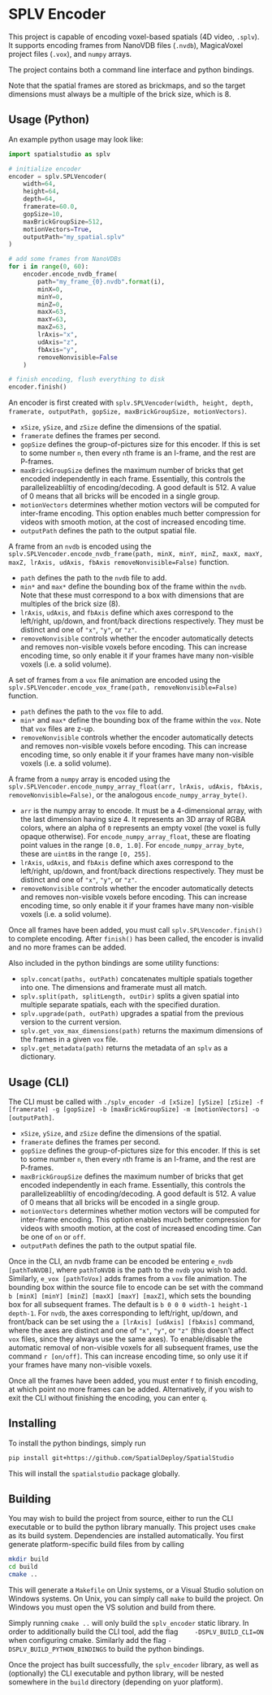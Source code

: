 # SPLV Encoder
This project is capable of encoding voxel-based spatials (4D video, `.splv`). It supports encoding frames from NanoVDB files (`.nvdb`), MagicaVoxel project files (`.vox`), and `numpy` arrays.

The project contains both a command line interface and python bindings.

Note that the spatial frames are stored as brickmaps, and so the target dimensions must always be a multiple of the brick size, which is 8.

## Usage (Python)
An example python usage may look like:
```python
import spatialstudio as splv

# initialize encoder
encoder = splv.SPLVencoder(
	width=64,
	height=64,
	depth=64,
	framerate=60.0,
	gopSize=10,
	maxBrickGroupSize=512,
	motionVectors=True,
	outputPath="my_spatial.splv"
)

# add some frames from NanoVDBs
for i in range(0, 60):
	encoder.encode_nvdb_frame(
		path="my_frame_{0}.nvdb".format(i),
		minX=0,
		minY=0,
		minZ=0,
		maxX=63,
		maxY=63,
		maxZ=63,
		lrAxis="x",
		udAxis="z",
		fbAxis="y",
		removeNonvisible=False
	)

# finish encoding, flush everything to disk
encoder.finish()
```

An encoder is first created with `splv.SPLVencoder(width, height, depth, framerate, outputPath, gopSize, maxBrickGroupSize, motionVectors)`. 
- `xSize`, `ySize`, and `zSize` define the dimensions of the spatial. 
- `framerate` defines the frames per second. 
- `gopSize` defines the group-of-pictures size for this encoder. If this is set to some number `n`, then every `n`th frame is an I-frame, and the rest are P-frames.
- `maxBrickGroupSize` defines the maximum number of bricks that get encoded independently in each frame. Essentially, this controls the parallelizeabliltiy of encoding/decoding. A good default is 512. A value of 0 means that all bricks will be encoded in a single group.
- `motionVectors` determines whether motion vectors will be computed for inter-frame encoding. This option enables much better compression for videos with smooth motion, at the cost of increased encoding time.
- `outputPath` defines the path to the output spatial file.

A frame from an `nvdb` is encoded using the `splv.SPLVencoder.encode_nvdb_frame(path, minX, minY, minZ, maxX, maxY, maxZ, lrAxis, udAxis, fbAxis removeNonvisible=False)` function. 
- `path` defines the path to the `nvdb` file to add. 
- `min*` and `max*` define the bounding box of the frame within the `nvdb`. Note that these must correspond to a box with dimensions that are multiples of the brick size (8).
- `lrAxis`, `udAxis`, and `fbAxis` define which axes correspond to the left/right, up/down, and front/back directions respectively. They must be distinct and one of `"x"`, `"y"`, or `"z"`.
- `removeNonvisible` controls whether the encoder automatically detects and removes non-visible voxels before encoding. This can increase encoding time, so only enable it if your frames have many non-visible voxels (i.e. a solid volume).

A set of frames from a `vox` file animation are encoded using the `splv.SPLVencoder.encode_vox_frame(path, removeNonvisible=False)` function.
- `path` defines the path to the `vox` file to add.
- `min*` and `max*` define the bounding box of the frame within the `vox`. Note that `vox` files are z-up.
- `removeNonvisible` controls whether the encoder automatically detects and removes non-visible voxels before encoding. This can increase encoding time, so only enable it if your frames have many non-visible voxels (i.e. a solid volume).

A frame from a `numpy` array is encoded using the `splv.SPLVencoder.encode_numpy_array_float(arr, lrAxis, udAxis, fbAxis, removeNonvisible=False)`, or the analogous `encode_numpy_array_byte()`.
- `arr` is the numpy array to encode. It must be a 4-dimensional array, with the last dimension having size 4. It represents an 3D array of RGBA colors, where an alpha of `0` represents an empty voxel (the voxel is fully opaque otherwise). For `encode_numpy_array_float`, these are floating point values in the range `[0.0, 1.0]`. For `encode_numpy_array_byte`, these are `uint8`s in the range `[0, 255]`.
- `lrAxis`, `udAxis`, and `fbAxis` define which axes correspond to the left/right, up/down, and front/back directions respectively. They must be distinct and one of `"x"`, `"y"`, or `"z"`.
- `removeNonvisible` controls whether the encoder automatically detects and removes non-visible voxels before encoding. This can increase encoding time, so only enable it if your frames have many non-visible voxels (i.e. a solid volume).

Once all frames have been added, you must call `splv.SPLVencoder.finish()` to complete encoding. After `finish()` has been called, the encoder is invalid and no more frames can be added.

Also included in the python bindings are some utility functions:
- `splv.concat(paths, outPath)` concatenates multiple spatials together into one. The dimensions and framerate must all match.
- `splv.split(path, splitLength, outDir)` splits a given spatial into multiple separate spatials, each with the specified duration.
- `splv.upgrade(path, outPath)` upgrades a spatial from the previous version to the current version.
- `splv.get_vox_max_dimensions(path)` returns the maximum dimensions of the frames in a given `vox` file.
- `splv.get_metadata(path)` returns the metadata of an `splv` as a dictionary.

## Usage (CLI)
The CLI must be called with `./splv_encoder -d [xSize] [ySize] [zSize] -f [framerate] -g [gopSize] -b [maxBrickGroupSize] -m [motionVectors] -o [outputPath]`. 
- `xSize`, `ySize`, and `zSize` define the dimensions of the spatial.
- `framerate` defines the frames per second. 
- `gopSize` defines the group-of-pictures size for this encoder. If this is set to some number `n`, then every `n`th frame is an I-frame, and the rest are P-frames.
- `maxBrickGroupSize` defines the maximum number of bricks that get encoded independently in each frame. Essentially, this controls the parallelizeabliltiy of encoding/decoding. A good default is 512. A value of 0 means that all bricks will be encoded in a single group.
- `motionVectors` determines whether motion vectors will be computed for inter-frame encoding. This option enables much better compression for videos with smooth motion, at the cost of increased encoding time. Can be one of `on` or `off`.
- `outputPath` defines the path to the output spatial file.

Once in the CLI, an nvdb frame can be encoded be entering `e_nvdb [pathToNVDB]`, where `pathToNVDB` is the path to the `nvdb` you wish to add. Similarly, `e_vox [pathToVox]` adds frames from a `vox` file animation. The bounding box within the source file to encode can be set with the command `b [minX] [minY] [minZ] [maxX] [maxY] [maxZ]`, which sets the bounding box for all subsequent frames. The default is `b 0 0 0 width-1 height-1 depth-1`. For `nvdb`, the axes corresponding to left/right, up/down, and front/back can be set using the `a [lrAxis] [udAxis] [fbAxis]` command, where the axes are distinct and one of `"x"`, `"y"`, or `"z"` (this doesn't affect `vox` files, since they always use the same axes). To enable/disable the automatic removal of non-visible voxels for all subsequent frames, use the command `r [on/off]`. This can increase encoding time, so only use it if your frames have many non-visible voxels.

Once all the frames have been added, you must enter `f` to finish encoding, at which point no more frames can be added. Alternatively, if you wish to exit the CLI without finishing the encoding, you can enter `q`.

## Installing
To install the python bindings, simply run
```bash
pip install git+https://github.com/SpatialDeploy/SpatialStudio
```
This will install the `spatialstudio` package globally.

## Building
You may wish to build the project from source, either to run the CLI executable or to build the python library manually. This project uses `cmake` as its build system. Dependencies are installed automatically. You first generate platform-specific build files from by calling
```bash
mkdir build
cd build
cmake ..
```
This will generate a `Makefile` on Unix systems, or a Visual Studio solution on Windows systems. On Unix, you can simply call `make` to build the project. On Windows you must open the VS solution and build from there.

Simply running `cmake ..` will only build the `splv_encoder` static library. In order to additionally build the CLI tool, add the flag `	-DSPLV_BUILD_CLI=ON` when configuring cmake. Similarly add the flag `-DSPLV_BUILD_PYTHON_BINDINGS` to build the python bindings.

Once the project has built successfully, the `splv_encoder` library, as well as (optionally) the CLI executable and python library, will be nested somewhere in the `build` directory (depending on yuor platform).